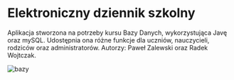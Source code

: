 # Elektroniczny dziennik szkolny

Aplikacja stworzona na potrzeby kursu Bazy Danych, wykorzystująca Javę oraz mySQL. Udostępnia ona różne funkcje dla uczniów, nauczycieli, rodziców oraz administratorów.
Autorzy: Paweł Zalewski oraz Radek Wojtczak.

![bazy](https://user-images.githubusercontent.com/62362301/123552263-a982d000-d775-11eb-9b56-8899ad89c9d2.png)

